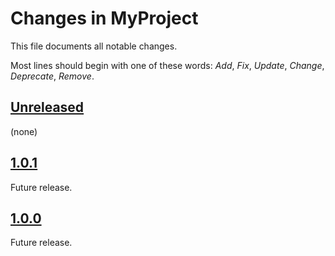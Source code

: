 # Changes in MyProject
This file documents all notable changes.

Most lines should begin with one of these words:
*Add*, *Fix*, *Update*, *Change*, *Deprecate*, *Remove*.

## [Unreleased](https://github.com/sharpjs/MyProject/compare/v1.0.1..HEAD)
(none)

## [1.0.1](https://github.com/sharpjs/MyProject/compare/v1.0.0..v1.0.1)
Future release.

## [1.0.0](https://github.com/sharpjs/MyProject/tree/v1.0.0)
Future release.
